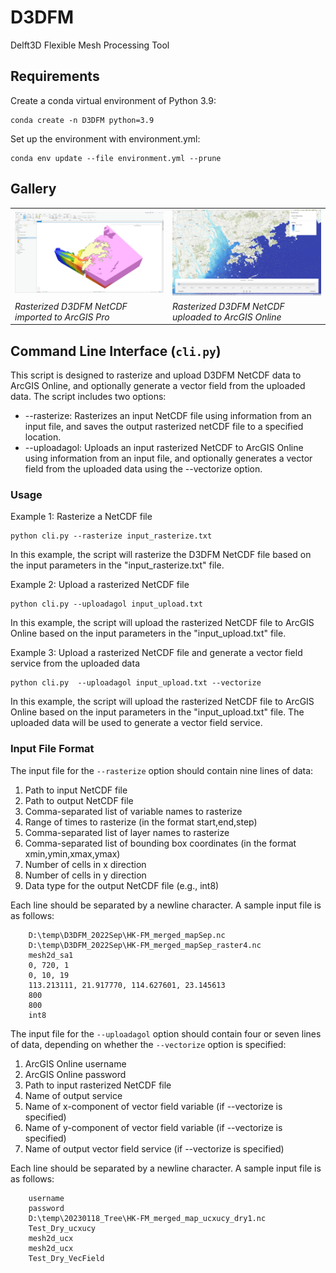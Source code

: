 # D3DFM
 Delft3D Flexible Mesh Processing Tool



## Requirements

Create a conda virtual environment of Python 3.9:

    conda create -n D3DFM python=3.9

Set up the environment with environment.yml:

    conda env update --file environment.yml --prune


## Gallery
|                                                  |                                                     |
|--------------------------------------------------|-----------------------------------------------------|
| ![Photo 1](\resources\ArcGISPro_D3DFM_nc.png)    | ![Photo 2](\resources\ArcGISOnline_D3DFM_nc.png)    |
| *Rasterized D3DFM NetCDF imported to ArcGIS Pro* | *Rasterized D3DFM NetCDF uploaded to ArcGIS Online* |


## Command Line Interface (`cli.py`)
This script is designed to rasterize and upload D3DFM NetCDF data to ArcGIS Online, and optionally generate a vector field from the uploaded data. The script includes two options:

* --rasterize: Rasterizes an input NetCDF file using information from an input file, and saves the output rasterized netCDF file to a specified location.
* --uploadagol: Uploads an input rasterized NetCDF to ArcGIS Online using information from an input file, and optionally generates a vector field from the uploaded data using the --vectorize option.

### Usage

Example 1: Rasterize a NetCDF file

    python cli.py --rasterize input_rasterize.txt

In this example, the script will rasterize the D3DFM NetCDF file based on the input parameters in the "input_rasterize.txt" file.

Example 2: Upload a rasterized NetCDF file

    python cli.py --uploadagol input_upload.txt

In this example, the script will upload the rasterized NetCDF file to ArcGIS Online based on the input parameters in the "input_upload.txt" file.

Example 3: Upload a rasterized NetCDF file and generate a vector field service from the uploaded data

    python cli.py  --uploadagol input_upload.txt --vectorize
In this example, the script will upload the rasterized NetCDF file to ArcGIS Online based on the input parameters in the "input_upload.txt" file. The uploaded data will be used to generate a vector field service.

### Input File Format
The input file for the `--rasterize` option should contain nine lines of data:

1. Path to input NetCDF file
2. Path to output NetCDF file
3. Comma-separated list of variable names to rasterize
4. Range of times to rasterize (in the format start,end,step)
5. Comma-separated list of layer names to rasterize
6. Comma-separated list of bounding box coordinates (in the format xmin,ymin,xmax,ymax)
7. Number of cells in x direction
8. Number of cells in y direction
9. Data type for the output NetCDF file (e.g., int8)

Each line should be separated by a newline character.  A sample input file is as follows:

        D:\temp\D3DFM_2022Sep\HK-FM_merged_mapSep.nc
        D:\temp\D3DFM_2022Sep\HK-FM_merged_mapSep_raster4.nc
        mesh2d_sa1
        0, 720, 1
        0, 10, 19
        113.213111, 21.917770, 114.627601, 23.145613
        800 
        800
        int8



The input file for the `--uploadagol` option should contain four or seven lines of data, depending on whether the `--vectorize` option is specified:

1. ArcGIS Online username
2. ArcGIS Online password
3. Path to input rasterized NetCDF file
4. Name of output service
5. Name of x-component of vector field variable (if --vectorize is specified)
6. Name of y-component of vector field variable (if --vectorize is specified)
7. Name of output vector field service (if --vectorize is specified)

Each line should be separated by a newline character.  A sample input file is as follows:

        username
        password
        D:\temp\20230118_Tree\HK-FM_merged_map_ucxucy_dry1.nc
        Test_Dry_ucxucy
        mesh2d_ucx
        mesh2d_ucx
        Test_Dry_VecField